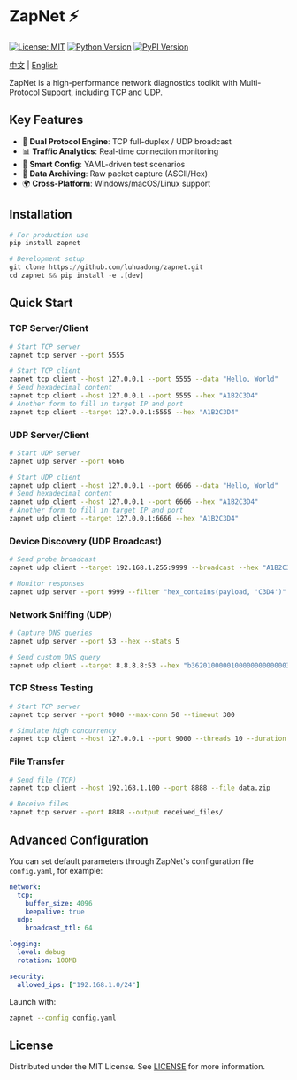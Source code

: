 # ZapNet ⚡

[![License: MIT](https://img.shields.io/badge/License-MIT-green.svg)](https://opensource.org/licenses/MIT) [![Python Version](https://img.shields.io/badge/Python-3.8%2B-blue)](https://www.python.org/) [![PyPI Version](https://img.shields.io/pypi/v/zapnet.svg)](https://pypi.org/project/zapnet/)

[中文](README_zh.md) | [English](README.md)

ZapNet is a high-performance network diagnostics toolkit with Multi-Protocol Support, including TCP and UDP.

## Key Features

- 🚀 **Dual Protocol Engine**: TCP full-duplex / UDP broadcast
- 📊 **Traffic Analytics**: Real-time connection monitoring
- 🔧 **Smart Config**: YAML-driven test scenarios
- 💾 **Data Archiving**: Raw packet capture (ASCII/Hex)
- 🌍 **Cross-Platform**: Windows/macOS/Linux support

## Installation

```python
# For production use
pip install zapnet

# Development setup
git clone https://github.com/luhuadong/zapnet.git
cd zapnet && pip install -e .[dev]
```

## Quick Start

### TCP Server/Client

```bash
# Start TCP server
zapnet tcp server --port 5555

# Start TCP client
zapnet tcp client --host 127.0.0.1 --port 5555 --data "Hello, World"
# Send hexadecimal content
zapnet tcp client --host 127.0.0.1 --port 5555 --hex "A1B2C3D4"
# Another form to fill in target IP and port
zapnet tcp client --target 127.0.0.1:5555 --hex "A1B2C3D4"
```

### UDP Server/Client

```bash
# Start UDP server
zapnet udp server --port 6666

# Start UDP client
zapnet udp client --host 127.0.0.1 --port 6666 --data "Hello, World"
# Send hexadecimal content
zapnet udp client --host 127.0.0.1 --port 6666 --hex "A1B2C3D4"
# Another form to fill in target IP and port
zapnet udp client --target 127.0.0.1:6666 --hex "A1B2C3D4"
```

### Device Discovery (UDP Broadcast)

```bash
# Send probe broadcast
zapnet udp client --target 192.168.1.255:9999 --broadcast --hex "A1B2C3D4"

# Monitor responses
zapnet udp server --port 9999 --filter "hex_contains(payload, 'C3D4')" --output devices.log
```

### Network Sniffing (UDP)

```bash
# Capture DNS queries
zapnet udp server --port 53 --hex --stats 5

# Send custom DNS query
zapnet udp client --target 8.8.8.8:53 --hex "b362010000010000000000000377777706676f6f676c6503636f6d0000010001"
```

### TCP Stress Testing

```bash
# Start TCP server
zapnet tcp server --port 9000 --max-conn 50 --timeout 300

# Simulate high concurrency
zapnet tcp client --host 127.0.0.1 --port 9000 --threads 10 --duration 60 --message "LOAD_TEST"
```

### File Transfer

```bash
# Send file (TCP)
zapnet tcp client --host 192.168.1.100 --port 8888 --file data.zip

# Receive files
zapnet tcp server --port 8888 --output received_files/
```

## Advanced Configuration

You can set default parameters through ZapNet's configuration file `config.yaml`, for example:

```yaml
network:
  tcp:
    buffer_size: 4096
    keepalive: true
  udp:
    broadcast_ttl: 64

logging:
  level: debug
  rotation: 100MB

security:
  allowed_ips: ["192.168.1.0/24"]
```

Launch with:

```bash
zapnet --config config.yaml
```

## License

Distributed under the MIT License. See [LICENSE](LICENSE.md) for more information.
